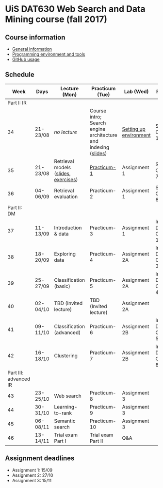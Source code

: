 # UiS DAT630 Web Search and Data Mining course (fall 2017)

## Course information

  * [General information](General_info.md)
  * [Programming environment and tools](environment/)
  * [GitHub usage](GitHub_usage.md)

## Schedule

| Week | Days | Lecture (Mon) | Practicum (Tue) | Lab (Wed) | Reading |
| --- | --- | --- | --- | --- | --- |
| Part I: IR ||||||
| 34 | 21-23/08 | *no lecture* | Course intro; Search engine architecture and indexing ([slides](https://speakerdeck.com/kbalog/2017-search-engine-architecture-and-indexing)) | [Setting up environment](environment/) | SE, Chapters 1, 2, 5 |
| 35 | 21-23/08 | Retrieval models ([slides](https://speakerdeck.com/kbalog/2017-retrieval-models), [exercises](exercises/lecture-2)) | [Practicum-1](practicum/practicum-1) | Assignment 1 | SE, Chapter 7 |
| 36 | 04-06/09 | Retrieval evaluation | Practicum-2 | Assignment 1 | SE, Chapter 8 |
| Part II: DM ||||||
| 37 | 11-13/09 | Introduction & data | Practicum-3 | Assignment 1 | Intro to DM, Chapters 1-2 |
| 38 | 18-20/09 | Exploring data | Practicum-4 | Assignment 2A |  Intro to DM, Chapter 3 |
| 39 | 25-27/09 | Classification (basic) | Practicum-5 | Assignment 2A | Intro to DM, Chapter 4 |
| 40 | 02-04/10 | TBD (Invited lecture) | TBD (Invited lecture) | Assignment 2A | |
| 41 | 09-11/10 | Classification (advanced) | Practicum-6 | Assignment 2B | Intro to DM, Chapter 5 |
| 42 | 16-18/10 | Clustering | Practicum-7 | Assignment 2B | Intro to DM, Chapter 8 |
| Part III: advanced IR ||||||
| 43 | 23-25/10 | Web search | Practicum-8 | Assignment 3 | |
| 44 | 30-31/10 | Learning-to-rank | Practicum-9 | Assignment 3 | |
| 45 | 06-08/11 | Semantic search | Practicum-10 | Assignment 3 | |
| 46 | 13-14/11 | Trial exam Part I | Trial exam Part II | Q&A | | |


## Assignment deadlines

  * Assignment 1: 15/09
  * Assignment 2: 27/10
  * Assignment 3: 15/11
